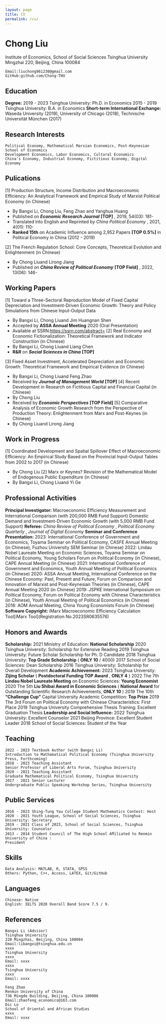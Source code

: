 ```yaml
---
layout: page
title: CV
permalink: /cv/
---
```


# Chong Liu

Institute of Economics, School of Social Sciences
Tsinghua University
Mingzhai 220, Beijing, China 100084

```
Email:liuchong961230@gmail.com
GitHub:github.com/Chong-THU
```
## Education

**Degree:**
2019 - 2023 Tsinghua University: Ph.D. in Economics
2015 - 2019 Tsinghua University: B.A. in Economics
**Short-term International Exchange:**
Waseda University (2019), University of Chicago (2018), Technische Universität München (2017)

## Research Interests

```
Political Economy, Mathematical Marxian Economics, Post-Keynesian School of Economics
Development Economics, Labor Economics, Cultural Economics
China’s Economy, Industrial Economy, Fictitious Economy, Digital Economy
```
## Pulications

[1] Production Structure, Income Distribution and Macroeconomic Eﬀiciency: An Analytical Framework and
Empirical Study of Marxist Political Economy (in Chinese)

- By Bangxi Li, Chong Liu, Feng Zhao and Yanghua Huang
- Published on **_Economic Research Journal_** **[TOP]** , 2019, 54(03): 181-
- Translated into English and Reprinted by _China Political Economy_ , 2021, 4(01): 110-
- **Ranked 15th** on Academic Influence among 2,952 Papers **[TOP 0.5%]** in Political Economy in
    China (2012 - 2019)

[2] The French Regulation School: Core Concepts, Theoretical Evolution and Enlightenment (in Chinese)

- By Chong Liuand Lirong Jiang
- Published on **_China Review of Political Economy_** **[TOP Field]** , 2022, 13(06): 146-

## Working Papers

[1] Toward a Three-Sectoral Reproduction Model of Fixed Capital Depreciation and Investment-Driven
Economic Growth: Theory and Policy Simulations from Chinese Input-Output Data

- By Bangxi Li, Chong Liuand Jim Huangnan Shen
- Accepted by **ASSA Annual Meeting** 2020 (Oral Presentation)
- Available at SSRN:https://ssrn.com/abstract=
[2] Real Economy and Economic Fictionalization: Theoretical Framework and Indicator Construction (in
Chinese)
- By Bangxi Li, Chong Liuand Liang Chen
- **R&R** on **_Social Sciences in China_** **[TOP]**


[3] Fixed Asset Investment, Accelerated Depreciation and Economic Growth: Theoretical Framework and
Empirical Evidence (in Chinese)

- By Bangxi Li, Chong Liuand Feng Zhao
- Received by **_Journal of Management World_** **[TOP]**
[4] Recent Development in Research on Fictitious Capital and Financial Capital (in Chinese)
- By Chong Liu
- Received by **_Economic Perspectives_** **[TOP Field]**
[5] Comparative Analysis of Economic Growth Research from the Perspective of Production Theory:
Enlightenment from Marx and Post-Keynes (in Chinese)
- By Chong Liuand Lirong Jiang

## Work in Progress

[1] Coordinated Development and Spatial Spillover Effect of Macroeconomic Eﬀiciency: An Empirical Study
Based on the Provincial Input-Output Tables from 2002 to 2017 (in Chinese)

- By Chong Liu
[2] Marx or Keynes? Revision of the Mathematical Model of Endogenous Public Expenditure (in Chinese)
- By Bangxi Li, Chong Liuand Yi Ge

## Professional Activities

**Principal Investigator:**
Macroeconomic Eﬀiciency Measurement and International Comparison (with 200,000 RMB Fund Support)
Domestic Demand and Investment-Driven Economic Growth (with 5,000 RMB Fund Support)
**Referee:**
_China Review of Political Economy_ , _Political Economy Quarterly_ , _Journal of Digital Economy_
**Seminar and Conference Presentation:**
2023: International Conference of Government and Economics, Toyama Seminar on Political Economy,
CASFE Annual Meeting (in Chinese), Fuzhou University SEM Seminar (in Chinese)
2022: Lindau Nobel Laureate Meeting on Economic Sciences, Toyama Seminar on Political Economy, Young
Scholars Forum on Political Economy (in Chinese), CAPE Annual Meeting (in Chinese)
2021: International Conference of Government and Economics, Youth Annual Meeting of Political
Economics (in Chinese)
2020: ASSA Annual Meeting, International Conference on the Chinese Economy: Past, Present and Future,
Forum on Comparison and Innovation of Marxist and Post-Keynesian Theories (in Chinese), CAPE Annual
Meeting 2020 (in Chinese)
2019: JSPKE International Symposium on Political Economy, Forum on Political Economy with Chinese
Characteristics (in Chinese), Youth Annual Meeting of Political Economics (in Chinese)
2018: AOM Annual Meeting, China Young Economists Forum (in Chinese)
**Software Copyright:**
iMarx Macroeconomic Eﬀiciency Calculation Tool[iMarx Tool](Registration No.2023SR0635576)


## Honors and Awards

**Scholarship:**
2021 Ministry of Education: **National Scholarship**
2020 Tsinghua University: Scholarship for Extensive Reading
2019 Tsinghua University: Future Scholar Scholarship for Ph. D Candidate
2018 Tsinghua University: **Top Grade Scholarship** ( **ONLY 10** / 4000)
2017 School of Social Sciences: Dean Scholarship
2016 Tsinghua University: Scholarship for Overall Development
**Academic Achievement:**
2023 Tsinghua University: **Zijing Scholar** ( **Postdoctoral Funding TOP Award** , **ONLY 4** )
2022 The 7th **Lindau Nobel Laureate Meeting** on Economic Sciences: **Young Economist**
2020 The 5th **Liu Shibai Award in Economic Sciences** ( **National Award** for Outstanding
Scientific Research Achievements, **ONLY 10** )
2019 The 10th **“Challenge Cup”** Capital University Academic Competition: **Top Prize**
2019 The 3rd Forum on Political Economy with Chinese Characteristics: First Place
2019 Tsinghua University Comprehensive Thesis Training: Excellent Graduation Thesis
**Leadership and Social Influence:**
2022 Tsinghua University: Excellent Counselor
2021 Beijing Province: Excellent Student Leader
2018 School of Social Sciences: Student of the Year

## Teaching

```
2022 - 2023 Textbook Author (with Bangxi Li)
Introduction to Mathematical Political Economy (Tsinghua University Press, Forthcoming)
2018 - 2023 Teaching Assistant
Senior Professor of Liberal Arts Forum, Tsinghua University
2020 - 2021 Teaching Assistant
Graduate Mathematical Political Economy, Tsinghua University
2017 - 2021 Senior Lecturer
Undergraduate Public Speaking Workshop Series, Tsinghua University
```
## Public Services

```
2016 - 2023 Shing-Tung Yau College Student Mathematics Contest: Host
2020 - 2021 Youth League, School of Social Sciences, Tsinghua University: Secretary
2019 - 2021 Class of 2023, School of Social Sciences, Tsinghua University: Counselor
2013 - 2014 Student Council of The High School Aﬀiliated to Renmin University of China :
President
```

## Skills

```
Data Analysis: MATLAB, R, STATA, SPSS
Others: Python, C++, Access, LATEX, Git/GitHub
```
## Languages

```
Chinese: Native
English: IELTS 2020 Overall Band Score 7.5 / 9.
```
## References

```
Bangxi Li (Advisor)
Tsinghua University
220 Mingzhai, Beijing, China 100084
Email:libangxi@tsinghua.edu.cn
xxxx
Tsinghua University
xxxx
Email: xxxx
xxxx
Tsinghua University
xxxx
Email: xxxx
```
```
Feng Zhao
Renmin University of China
736 Mingde Building, Beijing, China 100086
Email:zhaofeng_economics@163.com
Dic Lo
School of Oriental and African Studies
xxxx
Email: xxxx
```
